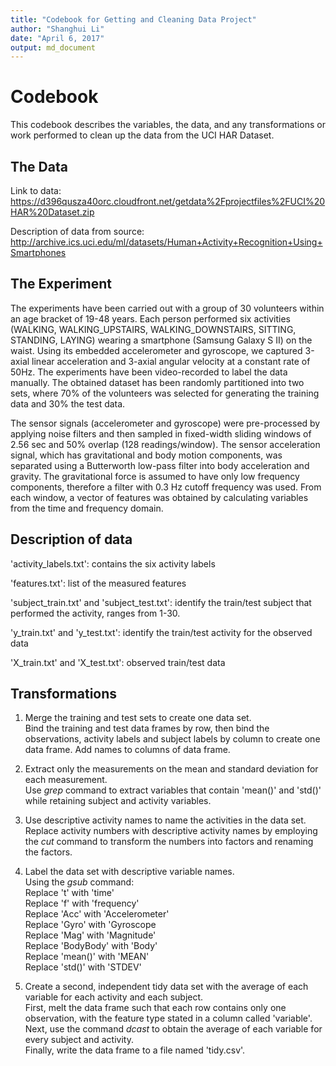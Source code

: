 ```yaml
---
title: "Codebook for Getting and Cleaning Data Project"
author: "Shanghui Li"
date: "April 6, 2017"
output: md_document
---
```


# Codebook

This codebook describes the variables, the data, and any transformations or work performed to clean up the data from the UCI HAR Dataset.

## The Data

Link to data:
https://d396qusza40orc.cloudfront.net/getdata%2Fprojectfiles%2FUCI%20HAR%20Dataset.zip

Description of data from source:
http://archive.ics.uci.edu/ml/datasets/Human+Activity+Recognition+Using+Smartphones

## The Experiment

The experiments have been carried out with a group of 30 volunteers within an age bracket of 19-48 years. Each person performed six activities (WALKING, WALKING_UPSTAIRS, WALKING_DOWNSTAIRS, SITTING, STANDING, LAYING) wearing a smartphone (Samsung Galaxy S II) on the waist. Using its embedded accelerometer and gyroscope, we captured 3-axial linear acceleration and 3-axial angular velocity at a constant rate of 50Hz. The experiments have been video-recorded to label the data manually. The obtained dataset has been randomly partitioned into two sets, where 70% of the volunteers was selected for generating the training data and 30% the test data. 

The sensor signals (accelerometer and gyroscope) were pre-processed by applying noise filters and then sampled in fixed-width sliding windows of 2.56 sec and 50% overlap (128 readings/window). The sensor acceleration signal, which has gravitational and body motion components, was separated using a Butterworth low-pass filter into body acceleration and gravity. The gravitational force is assumed to have only low frequency components, therefore a filter with 0.3 Hz cutoff frequency was used. From each window, a vector of features was obtained by calculating variables from the time and frequency domain. 

## Description of data

'activity_labels.txt': contains the six activity labels 

'features.txt': list of the measured features 

'subject_train.txt' and 'subject_test.txt': identify the train/test subject that performed the activity, ranges from 1-30. 

'y_train.txt' and 'y_test.txt': identify the train/test activity for the observed data 

'X_train.txt' and 'X_test.txt': observed train/test data

## Transformations

1. Merge the training and test sets to create one data set.  
Bind the training and test data frames by row, then bind the observations, activity labels and subject labels by column to create one data frame. Add names to columns of data frame.

2. Extract only the measurements on the mean and standard deviation for each measurement.  
Use *grep* command to extract variables that contain 'mean()' and 'std()' while retaining subject and activity variables.

3. Use descriptive activity names to name the activities in the data set.  
Replace activity numbers with descriptive activity names by employing the *cut* command to transform the numbers into factors and renaming the factors.

4. Label the data set with descriptive variable names.  
Using the *gsub* command:  
Replace 't' with 'time'  
Replace 'f' with 'frequency'  
Replace 'Acc' with 'Accelerometer'  
Replace 'Gyro' with 'Gyroscope  
Replace 'Mag' with 'Magnitude'  
Replace 'BodyBody' with 'Body'  
Replace 'mean()' with 'MEAN'  
Replace 'std()' with 'STDEV'

5. Create a second, independent tidy data set with the average of each variable for each activity and each subject.  
First, melt the data frame such that each row contains only one observation, with the feature type stated in a column called 'variable'.  
Next, use the command *dcast* to obtain the average of each variable for every subject and activity.  
Finally, write the data frame to a file named 'tidy.csv'.
